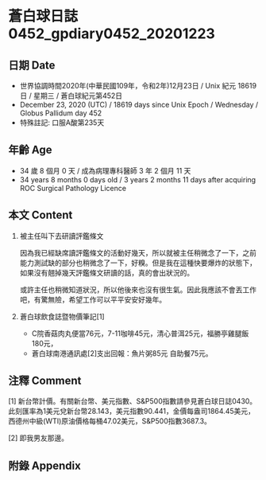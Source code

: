 [_metadata_:encoding]: - "utf-8"
[_metadata_:language]: - "zh-Hant-TW"
[_metadata_:fileformat]: - "markdown"
[_metadata_:MIME_type]: - "text/plain"
[_metadata_:markdown_version]: - "commonmark version 0.29"
[_metadata_:markdown_spec]: - "https://spec.commonmark.org/0.29/"

# 蒼白球日誌0452_gpdiary0452_20201223 #

## 日期 Date ##

* 世界協調時間2020年(中華民國109年，令和2年)12月23日 / Unix 紀元 18619 日 / 星期三 / 蒼白球紀元第452日
* December 23, 2020 (UTC) / 18619 days since Unix Epoch / Wednesday / Globus Pallidum day 452
* 特殊註記: 口服A酸第235天

## 年齡 Age ##

* 34 歲 8 個月 0 天 / 成為病理專科醫師 3 年 2 個月 11 天
* 34 years 8 months 0 days old / 3 years 2 months 11 days after acquiring ROC Surgical Pathology Licence

## 本文 Content ##

1. 被主任叫下去研讀評鑑條文

    因為我已經缺席讀評鑑條文的活動好幾天，所以就被主任稍微念了一下，之前能力測試缺的部分也稍微念了一下，好糗。但是我在這種快要爆炸的狀態下，如果沒有翹掉幾天評鑑條文研讀的話，真的會出狀況的。

    或許主任也稍微知道狀況，所以他後來也沒有很生氣。因此我應該不會丟工作吧，有驚無險，希望工作可以平平安安好幾年。

2. 蒼白球飲食誌暨物價筆記[1]

    - C院香菇肉丸便當76元，7-11咖啡45元，清心普洱25元，福勝亭雞腿飯180元，
    - 蒼白球南港通訊處[2]支出回報：魚片粥85元 自助餐75元。

## 注釋 Comment ##

[1] 新台幣計價。有關新台幣、美元指數、S&P500指數請參見蒼白球日誌0430。此刻匯率為1美元兌新台幣28.143，美元指數90.441，金價每盎司1864.45美元，西德州中級(WTI)原油價格每桶47.02美元，S&P500指數3687.3。

[2] 即我男友那邊。

## 附錄 Appendix ##

